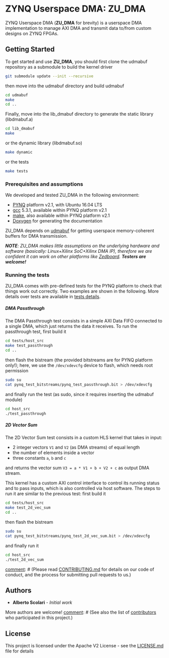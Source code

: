 # ZYNQ Userspace DMA: ZU_DMA

ZYNQ Userspace DMA (__ZU_DMA__ for brevity) is a userspace DMA implementation to manage AXI DMA and transmit data to/from custom designs on ZYNQ FPGAs.

## Getting Started

To get started and use __ZU_DMA__, you should first clone the udmabuf repository as a submodule to build the kernel driver

```bash
git submodule update --init --recursive
```
then move into the udmabuf directory and build udmabuf

```bash
cd udmabuf
make
cd ..
```
Finally, move into the lib_dmabuf directory to generate the static library (libdmabuf.a)

```bash
cd lib_dmabuf
make
```
or the dynamic library (libdmabuf.so)

```bash
make dynamic
```

or the tests

```bash
make tests
```

### Prerequisites and assumptions

We developed and tested ZU_DMA in the following environment:

* [PYNQ](http://www.pynq.io) platform v2.1, with Ubuntu 16.04 LTS
* [gcc](https://gcc.gnu.org) 5.3.1, available within PYNQ platform v2.1
* [make](https://www.gnu.org/software/make/), also available within PYNQ platform v2.1
* [Doxygen](http://www.stack.nl/~dimitri/doxygen/) for generating the documentation

ZU_DMA depends on [udmabuf](https://github.com/ikwzm/udmabuf) for getting userspace memory-coherent buffers for DMA transmission.

_**NOTE**: ZU_DMA makes little assumptions on the underlying hardware and software (basically: Linux+Xilinx SoC+Xilinx DMA IP), therefore we are confident it can work on other platforms like [Zedboard](http://zedboard.org/product/zedboard). **Testers are welcome!**_

### Running the tests

ZU_DMA comes with pre-defined tests for the PYNQ platform to check that things work out correctly. Two examples are shown in the following.
More details over tests are available in [tests details](tests/TESTS.md).

##### DMA Passthrough
The DMA Passthrough test consists in a simple AXI Data FIFO connected to a single DMA, which just returns the data it receives. To run the passthrough test, first build it

```bash
cd tests/host_src
make test_passthrough
cd ..
```

then flash the bistream (the provided bitstreams are for PYNQ platform only!); here, we use the `/dev/xdevcfg` device to flash, which needs root permission

```bash
sudo su
cat pynq_test_bitstreams/pynq_test_passthrough.bit > /dev/xdevcfg
```

and finally run the test (as sudo, since it requires inserting the udmabuf module)

```bash
cd host_src
./test_passthrough
```

##### 2D Vector Sum
The 2D Vector Sum test consists in a custom HLS kernel that takes in input:
* 2 integer vectors `V1` and `V2` (as DMA streams) of equal length
* the number of elements inside a vector
* three constants `a`, `b` and `c`

and returns the vector sum `V3 = a * V1 + b + V2 + c` as output DMA stream.

This kernel has a custom AXI control interface to control its running status and to pass inputs, which is also controlled via host software. The steps to run it are similar to the previous test: first build it

```bash
cd tests/host_src
make test_2d_vec_sum
cd ..
```

then flash the bistream

```bash
sudo su
cat pynq_test_bitstreams/pynq_test_2d_vec_sum.bit > /dev/xdevcfg
```

and finally run it

```bash
cd host_src
./test_2d_vec_sum
```

[comment]: # (## Detailed Description of ZU_DMA)

[comment]: # (Add additional notes about how to deploy this on a live system)

[comment]: # (## Contributing)

[comment]: # (Please read [CONTRIBUTING.md](https://gist.github.com/PurpleBooth/b24679402957c63ec426) for details on our code of conduct, and the process for submitting pull requests to us.)

## Authors

* **Alberto Scolari** - *Initial work*

More authors are welcome!
[comment]: # (See also the list of [contributors](https://github.com/your/project/contributors) who participated in this project.)

## License

This project is licensed under the Apache V2 License - see the [LICENSE.md](LICENSE) file for details

[comment]: # (## Acknowledgments)

[comment]: # (* Hat tip to anyone whose code was used)
[comment]: # (* Inspiration)
[comment]: # (* etc)
